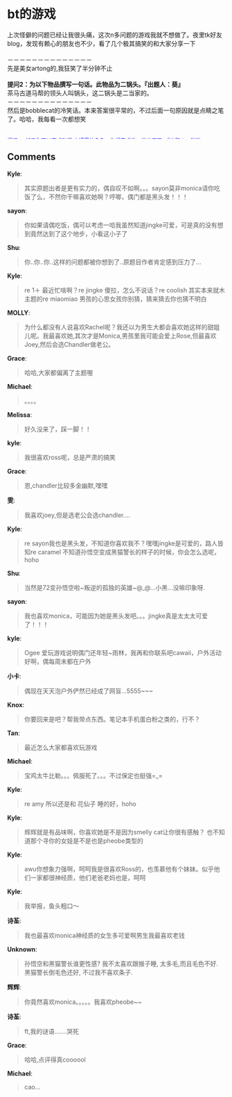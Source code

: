 # bt的游戏

<div id="msgcns!9884D0A402622CB2!1793" class="bvMsg"><div style="overflow:auto;height:250px;">
<div>上次怪僻的问题已经让我很头痛，这次n多问题的游戏我就不想做了。夜里tk好友blog，发现有赖心的朋友也不少，看了几个极其搞笑的和大家分享一下 </div>
<div> </div>
<div>－－－－－－－－－－－－－－</div>
<div>先是美女artong的,我狂笑了半分钟不止</div>
<div><strong></strong> </div>
<div><strong>提问2：为以下物品撰写一句话。此物品为二锅头。『出题人：葵』</strong></div>
<div>茶马古道马帮的领头人叫锅头，这二锅头是二当家的。</div>
<div>－－－－－－－－－－－－－－</div>
<div>然后是bobblecat的冷笑话。本来答案很平常的，不过后面一句原因就是点睛之笔了。哈哈，我每看一次都想笑</div>
<div> </div>
<div>
<p><span style="font-size:9pt;color:blue;"><font face="宋体">提问</font></span><span lang="EN-US" style="font-size:9pt;color:blue;font-family:Verdana;">7</span><span style="font-size:9pt;color:blue;"><font face="宋体">：如果你可以变成动漫</font></span><span lang="EN-US" style="font-size:9pt;color:blue;font-family:Verdana;">/</span><span style="font-size:9pt;color:blue;"><font face="宋体">卡通里的角色，你想变成谁，说出原因。『出题人：猫猫</font></span><span lang="EN-US" style="font-size:9pt;color:blue;font-family:Verdana;">HISA</span><font face="宋体"><span style="font-size:9pt;color:blue;">』</span></font></p>
<p><font face="宋体"><span style="font-size:9pt;color:blue;"></span></font><span style="font-size:9pt;"><font color="#000000"><font face="宋体">机器猫，我总不能说变康夫吧<span lang="EN-US"> </span></font></font></span></p>
<p><span style="font-size:9pt;"><font color="#000000"><font face="宋体"><span lang="EN-US"></span></font></font></span><span style="font-size:9pt;"><font face="宋体" size="2"><span lang="EN-US">－－－－－－－</span></font></span></p>
<p><span style="font-size:9pt;"><font face="宋体" size="2"><span lang="EN-US"></span></font></span>单纯善良的solomon，有了如此隐身的便利居然就只想上网。。。相比之下我内心的黑暗就暴露无遗。。。这也是我不想作这个游戏原因之一</p></div>
<div><span style="font-size:9pt;color:blue;"><font face="宋体">提问</font></span><span lang="EN-US" style="font-size:9pt;color:blue;font-family:Verdana;">11</span><span style="font-size:9pt;color:blue;"><font face="宋体">：你一觉醒来，发现全世界的人都看不见你，也听不见你说话，你会怎么办？『出题人：樱桃猫猫</font></span><span style="font-size:9pt;color:blue;font-family:Verdana;"> </span><span style="font-size:9pt;color:blue;"><font face="宋体">』</font></span></div>
<div>上网呗<span lang="EN-US" style="font-size:9pt;"> </span></div>
<div><span lang="EN-US" style="font-size:9pt;"></span> </div>
<div><span lang="EN-US" style="font-size:9pt;"><font size="2">－－－－－－－－－－－</font></span></div>
<div><span lang="EN-US" style="font-size:9pt;">最sb的就是鱼头。拜托看清楚问题先，不是问你恋人住址。不过 北京万柳 也算特征之一，多少能引的有房有车的成功男士倾心。</span></div>
<div><span lang="EN-US" style="font-size:9pt;"></span> </div>
<div><span lang="EN-US" style="font-size:9pt;">
<p><span style="font-size:9pt;"><font face="Verdana"><span lang="EN-US"><font color="#0000ff">问题38：<span style="font-size:9pt;"><font face="Verdana" color="#0000ff"><span lang="EN-US">你最喜欢你恋人或目标恋人的哪儿? (无所谓是长相还是性格...)</span></font></span><font face="Verdana">『出题人：蚂蚁』</font></font></span></font></span></p>
<p><span style="font-size:9pt;"><font face="Verdana" color="#0000ff"><span lang="EN-US">在中国北京万柳！！！！！！</span></font></span></p></span></div>
<div>－－－－－－－－－－－－－－－</div>
<div>awu的最后一问，让我对师姐的个人崇拜到了空前高度</div>
<div> </div>
<div>问题39：举一个证明你创新能力的例子？『出题人：花儿』 
<div>创新？记得以前说过一句 “老虎屁股上拔毛儿” 被我lp称赞创新来着。还有一次人家问谜语也创新来着： 人家问上厕所扛枪打一地名。我答:宝鸡。正确答案是：保定。</div>
<div>－－－－－－－－－－－－－－－－－－－－－－－－－－－－－－－－－－－－－－－－－－－－</div>
<div> </div>
<div>列举到此，hoho</div>
<div> </div>
<div>其实游戏里面有些问题很白痴，比如有道题问初吻，没人愿意公开的。还有一个问“孙悟空和黑猫警长谁更性感”，我狂倒，因为在我看来此题类似于问你愿意孙悟空上床还是和黑猫警长。人道一点的问法可以是“你觉得卡通人物里面谁最性感”，这样我便可以回答是 花仙子。比起儿时朦胧的初恋，不管是北条司、桂正和笔下的女郎，还是x漫画里赤裸的肉体，都是不能比拟的。</div>
<div> </div></div>
<div>师姐鱼头终究点了我的名，也得有所表示</div>
<div>不过只回答awu的题目，hoho （鱼头又忘了提一个问题，我对此不作任何评价）</div>
<div> </div>
<div>Q：看过sex and the city 么？最喜欢里面哪个女的？为啥？还有friends里面最喜欢谁（六个人排排座哦）？</div>
<div> </div>
<div>A：我曾数次决心要看sex n city ，结果都中止于第一集。我觉得中年女性对爱情对性对生活的态度，是我无法理解的，所以也懒得去看了。如果说喜欢只能是carrie了，因为第一集只有关于她的戏分。玩弄旧男友还是很cool滴</div>
<div> </div>
<div>Friends带给我太多回忆，硬要排出座次是很难的。不过我记得看头几季的时候我在bbs上写过我对他们的喜爱程度，Girls' Rank: Monica&gt; Rachel &gt; Pheobe; Boys‘ rank: Joey&gt;Ross&gt;Chandler . 女性排名一直变化不大，男性里面后来更喜欢Ross和Chandler，Joey就有些失宠了。</div>
<div> </div>
<div>另外闲话一句，看friends一度让我很想有个一起长大的妹妹（or 姐姐），可见我是很喜欢Monica的。</div>
<div> </div>
<div>回答完毕。hoho，总算交差了</div>
<div> </div>
<div> </div>
<div></div></div></div>

## Comments

**Kyle**:
> 其实原题出者是更有实力的，偶自叹不如啊。。。sayon莫非monica请你吃饭了么，不然你干嘛喜欢她啊？哼唧，偶门都是黑头发！！！

**sayon**:
> 你如果请偶吃饭，偶可以考虑一哈我虽然知道jingke可爱，可是真的没有想到竟然达到了这个地步，小看这小子了

**Shu**:
> 你..你..你..这样的问题都被你想到了..原题目作者肯定感到压力了...

**Kyle**:
> re 1＋ 最近忙啥啊？re jingke 傻拉，怎么不说话？re coolish 其实本来就木主题的re miaomiao 男孩的心思女孩你别猜，猜来猜去你也猜不明白

**MOLLY**:
> 为什么都没有人说喜欢Rachel呢？我还以为男生大都会喜欢她这样的甜姐儿呢。我最喜欢她,其次才是Monica,男孩里我可能会爱上Rose,但最喜欢Joey,然后会选Chandler做老公。

**Grace**:
> 哈哈,大家都偏离了主题喔

**Michael**:
> 。。。。

**Melissa**:
> 好久没来了，踩一脚！！

**kyle**:
> 我很喜欢ross呢，总是严肃的搞笑

**Grace**:
> 恩,chandler比较多金幽默,嘿嘿

**雯**:
> 我喜欢joey,但是选老公会选chandler....

**Kyle**:
> re sayon我也是黑头发，不知道你喜欢我不？嘿嘿jingke是可爱的，路人皆知re caramel 不知道孙悟空变成黑猫警长的样子的时候，你会怎么选呢，hoho

**Shu**:
> 当然是72变孙悟空啦~叛逆的孤独的英雄~@_@...小黑...没嘛印象呀.

**sayon**:
> 我也喜欢monica，可能因为她是黑头发吧。。。jingke真是太太太可爱了！！！

**kyle**:
> Ogee 爱玩游戏说明偶门还年轻~雨林，我再和你联系吧cawaii，户外活动好啊，偶每周末都在户外

**小卡**:
> 偶现在天天泡户外俨然已经成了网盲...5555~~~

**Knox**:
> 你要回来是吧？帮我带点东西。笔记本手机蛋白粉之类的，行不？

**Tan**:
> 最近怎么大家都喜欢玩游戏

**Michael**:
> 宝鸡太牛比勒。。。佩服死了。。。不过保定也挺强=_=

**Kyle**:
> re amy 所以还是和 花仙子 睡的好，hoho

**Kyle**:
> 辉辉就是有品味啊，你喜欢她是不是因为smelly cat让你很有感触？ 也不知道那个寻你的女娃是不是也是pheobe类型的

**Kyle**:
> awu你想象力强啊，呵呵我是很喜欢Ross的，也羡慕他有个妹妹。似乎他们一家都很神经质，他们老爸老妈也是，呵呵

**Kyle**:
> 我举报，鱼头粗口～

**诗荃**:
> 我也最喜欢monica神经质的女生多可爱啊男生我最喜欢老钱

**Unknown**:
> 孙悟空和黑猫警长谁更性感? 我不太喜欢跟猴子睡, 太多毛,而且毛色不好. 黑猫警长倒毛色还好, 不过我不喜欢条子.

**辉辉**:
> 你竟然喜欢monica。。。。。我喜欢pheobe~~

**诗荃**:
> ft,我的谜语.......哭死

**Grace**:
> 哈哈,点评得真coooool

**Michael**:
> cao...

